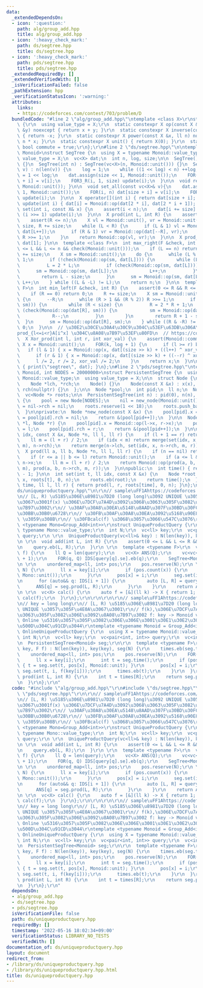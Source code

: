 ```yaml
---
data:
  _extendedDependsOn:
  - icon: ':question:'
    path: alg/group_add.hpp
    title: alg/group_add.hpp
  - icon: ':heavy_check_mark:'
    path: ds/segtree.hpp
    title: ds/segtree.hpp
  - icon: ':heavy_check_mark:'
    path: pds/segtree.hpp
    title: pds/segtree.hpp
  _extendedRequiredBy: []
  _extendedVerifiedWith: []
  _isVerificationFailed: false
  _pathExtension: hpp
  _verificationStatusIcon: ':warning:'
  attributes:
    links:
    - https://codeforces.com/contest/703/problem/D
  bundledCode: "#line 2 \"alg/group_add.hpp\"\ntemplate <class X>\r\nstruct Group_Add\
    \ {\r\n  using value_type = X;\r\n  static constexpr X op(const X &x, const X\
    \ &y) noexcept { return x + y; }\r\n  static constexpr X inverse(const X &x) noexcept\
    \ { return -x; }\r\n  static constexpr X power(const X &x, ll n) noexcept { return\
    \ n * x; }\r\n  static constexpr X unit() { return X(0); }\r\n  static constexpr\
    \ bool commute = true;\r\n};\r\n#line 2 \"ds/segtree.hpp\"\n\ntemplate <class\
    \ Monoid>\nstruct SegTree {\n  using X = typename Monoid::value_type;\n  using\
    \ value_type = X;\n  vc<X> dat;\n  int n, log, size;\n\n  SegTree() : SegTree(0)\
    \ {}\n  SegTree(int n) : SegTree(vc<X>(n, Monoid::unit())) {}\n  SegTree(vc<X>\
    \ v) : n(len(v)) {\n    log = 1;\n    while ((1 << log) < n) ++log;\n    size\
    \ = 1 << log;\n    dat.assign(size << 1, Monoid::unit());\n    FOR(i, n) dat[size\
    \ + i] = v[i];\n    FOR3_R(i, 1, size) update(i);\n  }\n\n  void reset() { fill(all(dat),\
    \ Monoid::unit()); }\n\n  void set_all(const vc<X>& v){\n    dat.assign(size <<\
    \ 1, Monoid::unit());\n    FOR(i, n) dat[size + i] = v[i];\n    FOR3_R(i, 1, size)\
    \ update(i);\n  }\n\n  X operator[](int i) { return dat[size + i]; }\n\n  void\
    \ update(int i) { dat[i] = Monoid::op(dat[2 * i], dat[2 * i + 1]); }\n\n  void\
    \ set(int i, const X& x) {\n    assert(i < n);\n    dat[i += size] = x;\n    while\
    \ (i >>= 1) update(i);\n  }\n\n  X prod(int L, int R) {\n    assert(L <= R);\n\
    \    assert(R <= n);\n    X vl = Monoid::unit(), vr = Monoid::unit();\n    L +=\
    \ size, R += size;\n    while (L < R) {\n      if (L & 1) vl = Monoid::op(vl,\
    \ dat[L++]);\n      if (R & 1) vr = Monoid::op(dat[--R], vr);\n      L >>= 1,\
    \ R >>= 1;\n    }\n    return Monoid::op(vl, vr);\n  }\n\n  X prod_all() { return\
    \ dat[1]; }\n\n  template <class F>\n  int max_right(F &check, int L) {\n    assert(0\
    \ <= L && L <= n && check(Monoid::unit()));\n    if (L == n) return n;\n    L\
    \ += size;\n    X sm = Monoid::unit();\n    do {\n      while (L % 2 == 0) L >>=\
    \ 1;\n      if (!check(Monoid::op(sm, dat[L]))) {\n        while (L < size) {\n\
    \          L = 2 * L;\n          if (check(Monoid::op(sm, dat[L]))) {\n      \
    \      sm = Monoid::op(sm, dat[L]);\n            L++;\n          }\n        }\n\
    \        return L - size;\n      }\n      sm = Monoid::op(sm, dat[L]);\n     \
    \ L++;\n    } while ((L & -L) != L);\n    return n;\n  }\n\n  template <class\
    \ F>\n  int min_left(F &check, int R) {\n    assert(0 <= R && R <= n && check(Monoid::unit()));\n\
    \    if (R == 0) return 0;\n    R += size;\n    X sm = Monoid::unit();\n    do\
    \ {\n      --R;\n      while (R > 1 && (R % 2)) R >>= 1;\n      if (!check(Monoid::op(dat[R],\
    \ sm))) {\n        while (R < size) {\n          R = 2 * R + 1;\n          if\
    \ (check(Monoid::op(dat[R], sm))) {\n            sm = Monoid::op(dat[R], sm);\n\
    \            R--;\n          }\n        }\n        return R + 1 - size;\n    \
    \  }\n      sm = Monoid::op(dat[R], sm);\n    } while ((R & -R) != R);\n    return\
    \ 0;\n  }\n\n  // \u30E2\u30CE\u30A4\u30C9\u304C\u53EF\u63DB\u306A\u3089\u3001\
    prod_{l<=i<r}A[i^x] \u304C\u8A08\u7B97\u53EF\u80FD\n  // https://codeforces.com/contest/1401/problem/F\n\
    \  X Xor_prod(int l, int r, int xor_val) {\n    assert(Monoid::commute);\n   \
    \ X x = Monoid::unit();\n    FOR(k, log + 1) {\n      if (l >= r) break;\n   \
    \   if (l & 1) { x = Monoid::op(x, dat[(size >> k) + ((l++) ^ xor_val)]); }\n\
    \      if (r & 1) { x = Monoid::op(x, dat[(size >> k) + ((--r) ^ xor_val)]); }\n\
    \      l /= 2, r /= 2, xor_val /= 2;\n    }\n    return x;\n  }\n\n  void debug()\
    \ { print(\"segtree\", dat); }\n};\n#line 2 \"pds/segtree.hpp\"\ntemplate <class\
    \ Monoid, int NODES = 20000000>\nstruct PersistentSegTree {\n  using X = typename\
    \ Monoid::value_type;\n  using value_type = X;\n\n  struct Node {\n    X x;\n\
    \    Node *lch, *rch;\n    Node() {}\n    Node(const X &x) : x(x), lch(nullptr),\
    \ rch(nullptr) {}\n  };\n\n  Node *pool;\n  int pid;\n  ll n;\n  Node *nil;\n\
    \  vc<Node *> roots;\n\n  PersistentSegTree(int n) : pid(0), n(n), nil(nullptr)\
    \ {\n    pool = new Node[NODES];\n    nil = new_node(Monoid::unit());\n    nil->lch\
    \ = nil->rch = nil;\n    roots.reserve(1 << 18);\n    roots.push_back(nil);\n\
    \  }\n\nprivate:\n  Node *new_node(const X &x) {\n    pool[pid].x = x;\n    pool[pid].lch\
    \ = pool[pid].rch = nil;\n    return &(pool[pid++]);\n  }\n\n  Node *merge(Node\
    \ *l, Node *r) {\n    pool[pid].x = Monoid::op(l->x, r->x);\n    pool[pid].lch\
    \ = l;\n    pool[pid].rch = r;\n    return &(pool[pid++]);\n  }\n\n  Node *set(ll\
    \ idx, const X &x, Node *n, ll l, ll r) {\n    if (l + 1 == r) return new_node(x);\n\
    \    ll m = (l + r) / 2;\n    if (idx < m) return merge(set(idx, x, n->lch, l,\
    \ m), n->rch);\n    return merge(n->lch, set(idx, x, n->rch, m, r));\n  }\n\n\
    \  X prod(ll a, ll b, Node *n, ll l, ll r) {\n    if (n == nil) return Monoid::unit();\n\
    \    if (r <= a || b <= l) return Monoid::unit();\n    if (a <= l && r <= b) return\
    \ n->x;\n    ll m = (l + r) / 2;\n    return Monoid::op(prod(a, b, n->lch, l,\
    \ m), prod(a, b, n->rch, m, r));\n  }\n\npublic:\n  int time() { return len(roots)\
    \ - 1; }\n\n  int set(int t, ll idx, const X &x) {\n    Node *root = set(idx,\
    \ x, roots[t], 0, n);\n    roots.eb(root);\n    return time();\n  }\n\n  X prod(int\
    \ time, ll l, ll r) { return prod(l, r, roots[time], 0, n); }\n};\n#line 4 \"\
    ds/uniqueproductquery.hpp\"\n\r\n// sample\uFF1Ahttps://codeforces.com/contest/703/problem/D\r\
    \n// [L, R) \u5185\u306E\u8981\u7D20 (long long)\u3092 UNIQUE \u3057\u305F\u4E0A\
    \u3067\u3001f(x) \u306E\u7DCF\u7A4D\u3092\u3068\u3063\u305F\u3082\u306E\u3092\u8A08\
    \u7B97\u3002\r\n// \u30AF\u30A8\u30EA\u5148\u8AAD\u307F\u30BD\u30FC\u30C8\uFF0B\
    \u30BB\u30B0\u6728\r\n// \u30FB\u30AF\u30A8\u30EA\u3092\u5168\u90E8 add(L, R)\
    \ \u3059\u308B\r\n// \u30FBcalc(f) \u3068\u3057\u3066\u547C\u3076\r\ntemplate\
    \ <typename Mono=Group_Add<int>>\r\nstruct UniqueProductQuery {\r\n  using X =\
    \ typename Mono::value_type;\r\n  int N;\r\n  vc<ll> key;\r\n  vc<pair<int, int>>\
    \ query;\r\n \r\n  UniqueProductQuery(vc<ll>& key) : N(len(key)), key(key) {}\r\
    \n \r\n  void add(int L, int R) {\r\n    assert(0 <= L && L <= R && R <= N);\r\
    \n    query.eb(L, R);\r\n  }\r\n \r\n  template <typename F>\r\n  vc<X> calc(F\
    \ f) {\r\n    ll Q = len(query);\r\n    vc<X> ANS(Q);\r\n    vc<vc<int>> IDS(N\
    \ + 1);\r\n    FOR(q, Q) IDS[query[q].se].eb(q);\r\n    SegTree<Mono> seg(N);\r\
    \n \r\n    unordered_map<ll, int> pos;\r\n    pos.reserve(N);\r\n \r\n    FOR(i,\
    \ N) {\r\n      ll x = key[i];\r\n      if (pos.count(x)) {\r\n        seg.set(pos[x],\
    \ Mono::unit());\r\n      }\r\n      pos[x] = i;\r\n      seg.set(i, f(key[i]));\r\
    \n      for (auto&& q: IDS[i + 1]) {\r\n        auto [L, R] = query[q];\r\n  \
    \      ANS[q] = seg.prod(L, R);\r\n      }\r\n    }\r\n    return ANS;\r\n  }\r\
    \n \r\n  vc<X> calc() {\r\n    auto f = [&](ll k) -> X { return 1; };\r\n    return\
    \ calc(f);\r\n  }\r\n};\r\n\r\n\r\n\r\n// sample\uFF1Ahttps://codeforces.com/contest/703/problem/D\r\
    \n// key = long long\r\n// [L, R) \u5185\u306E\u8981\u7D20 (long long) \u3092\
    \ UNIQUE \u3057\u305F\u4E0A\u3067\u3001\r\n// f(k),\u306E\u7DCF\u7A4D\u3092\u3068\
    \u3063\u305F\u3082\u306E\u3092\u8A08\u7B97\u3002 f: key -> Monoid value\r\n//\
    \ Online \u5316\u3057\u305F\u3082\u306E\u306E\u3001\u30E1\u30E2\u30EA\u5B9A\u6570\
    \u500D\u304C\u91CD\u3044\r\ntemplate <typename Monoid = Group_Add<int>>\r\nstruct\
    \ OnlineUniqueProductQuery {\r\n  using X = typename Monoid::value_type;\r\n \
    \ int N;\r\n  vc<ll> key;\r\n  vc<pair<int, int>> query;\r\n  vc<int> times;\r\
    \n  PersistentSegTree<Monoid> seg;\r\n\r\n  template <typename F>\r\n  OnlineUniqueProductQuery(vc<ll>&\
    \ key, F f) : N(len(key)), key(key), seg(N) {\r\n    times.eb(seg.time());\r\n\
    \    unordered_map<ll, int> pos;\r\n    pos.reserve(N);\r\n    FOR(i, N) {\r\n\
    \      ll x = key[i];\r\n      int t = seg.time();\r\n      if (pos.count(x))\
    \ { t = seg.set(t, pos[x], Monoid::unit); }\r\n      pos[x] = i;\r\n      t =\
    \ seg.set(t, i, f(key[i]));\r\n      times.eb(t);\r\n    }\r\n  }\r\n  \r\n  X\
    \ prod(int L, int R) {\r\n    int t = times[R];\r\n    return seg.prod(t, L, R);\r\
    \n  }\r\n};\r\n"
  code: "#include \"alg/group_add.hpp\"\r\n#include \"ds/segtree.hpp\"\r\n#include\
    \ \"pds/segtree.hpp\"\r\n\r\n// sample\uFF1Ahttps://codeforces.com/contest/703/problem/D\r\
    \n// [L, R) \u5185\u306E\u8981\u7D20 (long long)\u3092 UNIQUE \u3057\u305F\u4E0A\
    \u3067\u3001f(x) \u306E\u7DCF\u7A4D\u3092\u3068\u3063\u305F\u3082\u306E\u3092\u8A08\
    \u7B97\u3002\r\n// \u30AF\u30A8\u30EA\u5148\u8AAD\u307F\u30BD\u30FC\u30C8\uFF0B\
    \u30BB\u30B0\u6728\r\n// \u30FB\u30AF\u30A8\u30EA\u3092\u5168\u90E8 add(L, R)\
    \ \u3059\u308B\r\n// \u30FBcalc(f) \u3068\u3057\u3066\u547C\u3076\r\ntemplate\
    \ <typename Mono=Group_Add<int>>\r\nstruct UniqueProductQuery {\r\n  using X =\
    \ typename Mono::value_type;\r\n  int N;\r\n  vc<ll> key;\r\n  vc<pair<int, int>>\
    \ query;\r\n \r\n  UniqueProductQuery(vc<ll>& key) : N(len(key)), key(key) {}\r\
    \n \r\n  void add(int L, int R) {\r\n    assert(0 <= L && L <= R && R <= N);\r\
    \n    query.eb(L, R);\r\n  }\r\n \r\n  template <typename F>\r\n  vc<X> calc(F\
    \ f) {\r\n    ll Q = len(query);\r\n    vc<X> ANS(Q);\r\n    vc<vc<int>> IDS(N\
    \ + 1);\r\n    FOR(q, Q) IDS[query[q].se].eb(q);\r\n    SegTree<Mono> seg(N);\r\
    \n \r\n    unordered_map<ll, int> pos;\r\n    pos.reserve(N);\r\n \r\n    FOR(i,\
    \ N) {\r\n      ll x = key[i];\r\n      if (pos.count(x)) {\r\n        seg.set(pos[x],\
    \ Mono::unit());\r\n      }\r\n      pos[x] = i;\r\n      seg.set(i, f(key[i]));\r\
    \n      for (auto&& q: IDS[i + 1]) {\r\n        auto [L, R] = query[q];\r\n  \
    \      ANS[q] = seg.prod(L, R);\r\n      }\r\n    }\r\n    return ANS;\r\n  }\r\
    \n \r\n  vc<X> calc() {\r\n    auto f = [&](ll k) -> X { return 1; };\r\n    return\
    \ calc(f);\r\n  }\r\n};\r\n\r\n\r\n\r\n// sample\uFF1Ahttps://codeforces.com/contest/703/problem/D\r\
    \n// key = long long\r\n// [L, R) \u5185\u306E\u8981\u7D20 (long long) \u3092\
    \ UNIQUE \u3057\u305F\u4E0A\u3067\u3001\r\n// f(k),\u306E\u7DCF\u7A4D\u3092\u3068\
    \u3063\u305F\u3082\u306E\u3092\u8A08\u7B97\u3002 f: key -> Monoid value\r\n//\
    \ Online \u5316\u3057\u305F\u3082\u306E\u306E\u3001\u30E1\u30E2\u30EA\u5B9A\u6570\
    \u500D\u304C\u91CD\u3044\r\ntemplate <typename Monoid = Group_Add<int>>\r\nstruct\
    \ OnlineUniqueProductQuery {\r\n  using X = typename Monoid::value_type;\r\n \
    \ int N;\r\n  vc<ll> key;\r\n  vc<pair<int, int>> query;\r\n  vc<int> times;\r\
    \n  PersistentSegTree<Monoid> seg;\r\n\r\n  template <typename F>\r\n  OnlineUniqueProductQuery(vc<ll>&\
    \ key, F f) : N(len(key)), key(key), seg(N) {\r\n    times.eb(seg.time());\r\n\
    \    unordered_map<ll, int> pos;\r\n    pos.reserve(N);\r\n    FOR(i, N) {\r\n\
    \      ll x = key[i];\r\n      int t = seg.time();\r\n      if (pos.count(x))\
    \ { t = seg.set(t, pos[x], Monoid::unit); }\r\n      pos[x] = i;\r\n      t =\
    \ seg.set(t, i, f(key[i]));\r\n      times.eb(t);\r\n    }\r\n  }\r\n  \r\n  X\
    \ prod(int L, int R) {\r\n    int t = times[R];\r\n    return seg.prod(t, L, R);\r\
    \n  }\r\n};\r\n"
  dependsOn:
  - alg/group_add.hpp
  - ds/segtree.hpp
  - pds/segtree.hpp
  isVerificationFile: false
  path: ds/uniqueproductquery.hpp
  requiredBy: []
  timestamp: '2022-05-16 18:02:34+09:00'
  verificationStatus: LIBRARY_NO_TESTS
  verifiedWith: []
documentation_of: ds/uniqueproductquery.hpp
layout: document
redirect_from:
- /library/ds/uniqueproductquery.hpp
- /library/ds/uniqueproductquery.hpp.html
title: ds/uniqueproductquery.hpp
---
```

